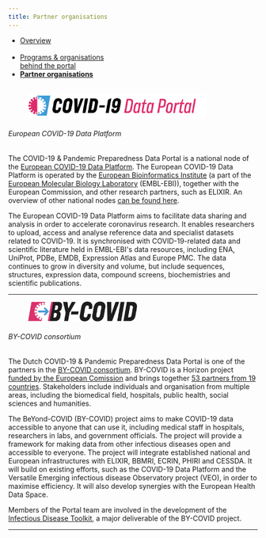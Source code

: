 ```yaml
---
title: Partner organisations
---
```


<div class="mb-4">
  <ul class="nav nav-tabs nav-justified">
    <li class="nav-item">
      <a class="nav-link" href="../">Overview<br><br></a>
    </li>
    <li class="nav-item">
      <a class="nav-link" href="../organisations_and_programs/">Programs & organisations<br>behind the portal</a>
    </li>
    <li class="nav-item">
      <a class="nav-link active" href="#"><b>Partner organisations<br><br></b></a>
    </li>
  </ul>
</div>

<div class="row">
  <div class="col-sm-12 col-md-12 col-lg-3">
    <figure class="figure">
      <img height="50" alt="The European COVID-19 Data Platform logo" src="/static/img/logos/european_covid19dataportal.svg">
    </figure>
  </div>
  <div class="col-sm-12 col-md-12 col-lg-9">
  <h6>European COVID-19 Data Platform</h6>
    <p>The COVID-19 & Pandemic Preparedness Data Portal is a national node of the <a href="https://www.covid19dataportal.org/">European COVID-19 Data Platform</a>. The European COVID-19 Data Platform is operated by the <a href="https://ebi.ac.uk">European Bioinformatics Institute</a> (a part of the <a href="https://www.embl.org/">European Molecular Biology Laboratory</a> (EMBL-EBI)), together with the European Commission, and other research partners, such as ELIXIR. An overview of other national nodes <a href="/partners/">can be found here</a>.</p>
    <p>The European COVID-19 Data Platform aims to facilitate data sharing and analysis in order to accelerate coronavirus research. It enables researchers to upload, access and analyse reference data and specialist datasets related to COVID-19. It is synchronised with COVID-19-related data and scientific literature held in EMBL-EBI's data resources, including ENA, UniProt, PDBe, EMDB, Expression Atlas and Europe PMC. The data continues to grow in diversity and volume, but include sequences, structures, expression data, compound screens, biochemistries and scientific publications.</p>
  </div>
</div>
<hr class="faded" />

<div class="row mt-4">
  <div class="col-sm-12 col-md-12 col-lg-3">
    <figure class="figure mt-3">
      <img height="40" alt="BY-COVID logo" src="/static/img/logos/by-covid-logo.svg">
    </figure>
  </div>
  <div class="col-sm-12 col-md-12 col-lg-9">
      <h6>BY-COVID consortium</h6>
    <p>The Dutch COVID-19 & Pandemic Preparedness Data Portal is one of the partners in the <a href="https://by-covid.org/">BY-COVID consortium</a>. BY-COVID is a Horizon project <a href="https://by-covid.org/news-events/by-covid-launch/">funded by the European Comission</a> and brings together <a href="https://by-covid.org/about">53 partners from 19 countries</a>. Stakeholders include individuals and organisation from multiple areas, including the biomedical field, hospitals, public health, social sciences and humanities.</p>
    <p>The BeYond-COVID (BY-COVID) project aims to make COVID-19 data accessible to anyone that can use it, including medical staff in hospitals, researchers in labs, and government officials. The project will provide a framework for making data from other infectious diseases open and accessible to everyone. The project will integrate established national and European infrastructures with ELIXIR, BBMRI, ECRIN, PHIRI and CESSDA. It will build on existing efforts, such as the COVID-19 Data Platform and the Versatile Emerging infectious disease Observatory project (VEO), in order to maximise efficiency. It will also develop synergies with the European Health Data Space.</p>
    <p>Members of the Portal team are involved in the development of the <a href="https://www.infectious-diseases-toolkit.org">Infectious Disease Toolkit</a>, a major deliverable of the BY-COVID project.</p>
  </div>
</div>
<hr class="faded" />
